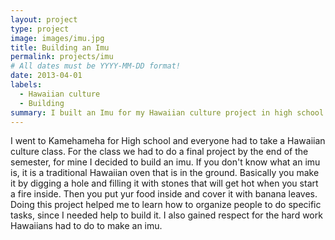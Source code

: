 ```yaml
---
layout: project
type: project
image: images/imu.jpg
title: Building an Imu
permalink: projects/imu
# All dates must be YYYY-MM-DD format!
date: 2013-04-01
labels:
  - Hawaiian culture
  - Building
summary: I built an Imu for my Hawaiian culture project in high school.
---
```


I went to Kamehameha for High school and everyone had to take a Hawaiian culture class. For the class we had to do a final project by the end of the semester, for mine I decided to build an imu. If you don't know what an imu is, it is a traditional Hawaiian oven that is in the ground. Basically you make it by digging a hole and filling it with stones that will get hot when you start a fire inside. Then you put yur food inside and cover it with banana leaves. Doing this project helped me to learn how to organize people to do specific tasks, since I needed help to build it. I also gained respect for the hard work Hawaiians had to do to make an imu.
